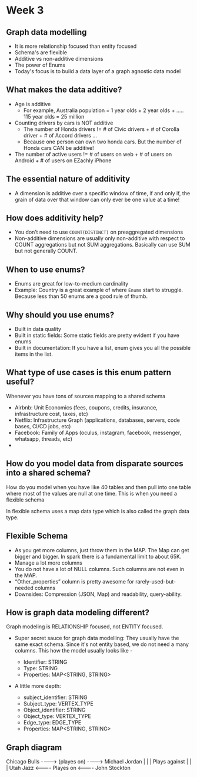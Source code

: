 # Week 3

## Graph data modelling

- It is more relationship focused than entity focused
- Schema's are flexible
- Additive vs non-additive dimensions
- The power of Enums
- Today's focus is to build a data layer of a graph agnostic data model

## What makes the data additive?

- Age is additive
  - For example, Australia population = 1 year olds + 2 year olds + ..... 115 year olds = 25 million
- Counting drivers by cars is NOT additive
  - The number of Honda drivers != # of Civic drivers + # of Corolla driver + # of Accord drivers …
  - Because one person can own two honda cars. But the number of Honda cars CAN be additive!
- The number of active users != # of users on web + # of users on Android + # of users on EZachly iPhone

## The essential nature of additivity

- A dimension is additive over a specific window of time, if and only if, the grain of data over that window can only ever be one value at a time!

## How does additivity help? 

- You don’t need to use `COUNT(DISTINCT)` on preaggregated dimensions
- Non-additive dimensions are usually only non-additive with respect to COUNT aggregations but not SUM aggregations. Basically can use SUM but not generally COUNT. 

## When to use enums? 

- Enums are great for low-to-medium cardinality
- Example: Country is a great example of where `Enums` start to struggle. Because less than 50 enums are a good rule of thumb. 

## Why should you use enums? 

- Built in data quality
- Built in static fields: Some static fields are pretty evident if you have enums
- Built in documentation: If you have a list, enum gives you all the possible items in the list. 

## What type of use cases is this enum pattern useful?

Whenever you have tons of sources mapping to a shared schema

-  Airbnb: Unit Economics (fees, coupons, credits, insurance, infrastructure cost, taxes, etc)
-  Netflix: Infrastructure Graph (applications, databases, servers, code bases, CI/CD jobs, etc)
-  Facebook: Family of Apps (oculus, instagram, facebook, messenger, whatsapp, threads, etc)
-  

## How do you model data from disparate sources into a shared schema?

How do you model when you have like 40 tables and then pull into one table where most of the values are null at one time. This is when you need a flexible schema

In flexible schema uses a map data type which is also called the graph data type. 

## Flexible Schema

- As you get more columns, just throw them in the MAP. The Map can get bigger and bigger. In spark there is a fundamental limit to about 65K. 
- Manage a lot more columns
- You do not have a lot of NULL columns. Such columns are not even in the MAP. 
- “Other_properties” column is pretty awesome for rarely-used-but-needed columns
- Downsides: Compression (JSON, Map) and readability, query-ability.

## How is graph data modeling different?

Graph modeling is RELATIONSHIP focused, not ENTITY focused. 

- Super secret sauce for graph data modelling: They usually have the same exact schema. Since it's not entity based, we do not need a many columns. This how the model usually looks like - 
  - Identifier: STRING
  - Type: STRING
  - Properties: MAP<STRING, STRING>

- A little more depth: 
  - subject_identifier: STRING
  - Subject_type: VERTEX_TYPE
  - Object_identifier: STRING
  - Object_type: VERTEX_TYPE
  - Edge_type: EDGE_TYPE
  - Properties: MAP<STRING, STRING>

## Graph diagram

Chicago Bulls ----> (playes on) ----> Michael Jordan 
                                        |
                                        |
                                        |
                                    Plays against
                                        |
                                        |
                                        |
Utah Jazz <---- Playes on <----  John Stockton    